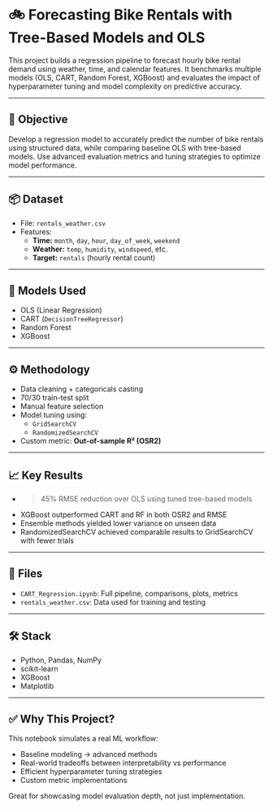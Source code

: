 # 🚲 Forecasting Bike Rentals with Tree-Based Models and OLS

This project builds a regression pipeline to forecast hourly bike rental demand using weather, time, and calendar features. It benchmarks multiple models (OLS, CART, Random Forest, XGBoost) and evaluates the impact of hyperparameter tuning and model complexity on predictive accuracy.

---

## 🎯 Objective

Develop a regression model to accurately predict the number of bike rentals using structured data, while comparing baseline OLS with tree-based models. Use advanced evaluation metrics and tuning strategies to optimize model performance.

---

## 📦 Dataset

- File: `rentals_weather.csv`
- Features:
  - **Time:** `month`, `day`, `hour`, `day_of_week`, `weekend`
  - **Weather:** `temp`, `humidity`, `windspeed`, etc.
  - **Target:** `rentals` (hourly rental count)

---

## 🧠 Models Used

- OLS (Linear Regression)
- CART (`DecisionTreeRegressor`)
- Random Forest
- XGBoost

---

## ⚙️ Methodology

- Data cleaning + categoricals casting
- 70/30 train-test split
- Manual feature selection
- Model tuning using:
  - `GridSearchCV`
  - `RandomizedSearchCV`
- Custom metric: **Out-of-sample R² (OSR2)**

---

## 📈 Key Results

- >45% RMSE reduction over OLS using tuned tree-based models
- XGBoost outperformed CART and RF in both OSR2 and RMSE
- Ensemble methods yielded lower variance on unseen data
- RandomizedSearchCV achieved comparable results to GridSearchCV with fewer trials

---

## 📁 Files

- `CART_Regression.ipynb`: Full pipeline, comparisons, plots, metrics
- `rentals_weather.csv`: Data used for training and testing

---

## 🛠️ Stack

- Python, Pandas, NumPy
- scikit-learn
- XGBoost
- Matplotlib

---

## ✅ Why This Project?

This notebook simulates a real ML workflow:
- Baseline modeling → advanced methods
- Real-world tradeoffs between interpretability vs performance
- Efficient hyperparameter tuning strategies
- Custom metric implementations

Great for showcasing model evaluation depth, not just implementation.
